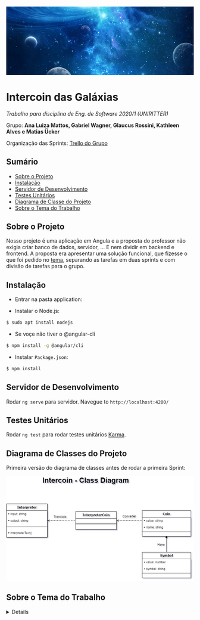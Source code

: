 ![](images/blue-universe.jpg)

# Intercoin das Galáxias

_Trabalho para disciplina de Eng. de Software 2020/1 (UNIRITTER)_

Grupo: **Ana Luiza Mattos, Gabriel Wagner, Glaucus Rossini, Kathleen Alves e Matias Ücker**

Organização das Sprints: [Trello do Grupo](https://trello.com/b/3lWb5x3S/intercoin-das-gal%C3%A1xias)

## Sumário

* [Sobre o Projeto](#sobre-o-projeto)
* [Instalação](#instalação)
* [Servidor de Desenvolvimento](#servidor-de-desenvolvimento)
* [Testes Unitários](#testes-unitários)
* [Diagrama de Classe do Projeto](#diagrama-de-classe-do-projeto)
* [Sobre o Tema do Trabalho](#sobre-o-tema-do-trabalho)

## Sobre o Projeto

Nosso projeto é uma aplicação em Angula e a proposta do professor não exigia criar banco de dados, servidor, ... E nem dividir em backend e frontend. A proposta era apresentar uma solução funcional, que fizesse o que foi pedido no [tema](#sobre-o-tema-do-trabalho), separando as tarefas em duas sprints e com divisão de tarefas para o grupo.

## Instalação
- Entrar na pasta application:

- Instalar o Node.js:

```bash
$ sudo apt install nodejs
```

- Se voçe não tiver o @angular-cli
```bash
$ npm install -g @angular/cli
```

- Instalar `Package.json`:

```bash
$ npm install
```

## Servidor de Desenvolvimento

Rodar `ng serve` para servidor.
Navegue to `http://localhost:4200/`

## Testes Unitários

Rodar `ng test` para rodar testes unitários [Karma](https://karma-runner.github.io).

## Diagrama de Classes do Projeto

Primeira versão do diagrama de classes antes de rodar a primeira Sprint:

![Diagrama de Classe 1](documents/class_diagram/diagrama_intercoin.jpg)

## Sobre o Tema do Trabalho
<details>
  
  Você decidiu desistir da Terra depois que o último colapso financeiro deixou 99,99% da população da Terra com 0,01% da riqueza. Felizmente, com a escassa soma de dinheiro que resta em sua conta, você pode alugar uma nave espacial, deixar a Terra e voar por toda a galáxia para vender metais e sujeira comuns em nosso planeta (que aparentemente valem muito em outros). Comprar e vender na galáxia exige que você converta números e unidades e então você decidiu escrever um programa para ajudá-lo. Os números usados ​​para transações intergalácticas seguem uma convenção semelhante aos números romanos e você coletou cuidadosamente a tradução apropriada entre eles. Os algarismos romanos são baseados em sete símbolos:

  Símbolo e Valor 
  I  1
  V 5
  X 10
  L 50
  C 100
  D 500
  M 1.000

  Os números são formados combinando símbolos e adicionando os valores. Por exemplo, o MMVI é 1000 + 1000 + 5 + 1 = 2006. Geralmente, os símbolos são colocados na ordem do valor, começando pelos maiores valores. Quando valores menores precedem valores maiores, os valores menores são subtraídos dos valores maiores e o resultado é adicionado ao total. Por exemplo MCMXLIV = 1000 + (1000 - 100) + (50 - 10) + (5 - 1) = 1944.

  Os símbolos "I", "X", "C" e "M" podem ser repetidos três vezes seguidas, mas não mais. (Eles podem aparecer quatro vezes se o terceiro e o quarto forem separados por um valor menor, como XXXIX.) "D", "L" e "V" nunca podem ser repetidos. "I" pode ser subtraído apenas de "V" e "X". "X" pode ser subtraído apenas de "L" e "C". "C" pode ser subtraído apenas de "D" e "M". "V", "L" e "D" nunca podem ser subtraídos. Somente um símbolo de pequeno valor pode ser subtraído de qualquer símbolo de grande valor.
  Um número escrito em [16] algarismos arábicos pode ser dividido em dígitos. Por exemplo, 1903 é composto por 1, 9, 0 e 3. Para escrever o numeral romano, cada um dos dígitos diferentes de zero deve ser tratado separadamente. No exemplo acima, 1.000 = M, 900 = CM e 3 = III. Portanto, 1903 = MCMIII.
  (Fonte: Wikipedia http://en.wikipedia.org/wiki/Roman_numerals) 

  A entrada para o seu programa consiste em linhas de texto detalhando suas anotações sobre a conversão entre unidades intergalácticas e algarismos romanos.
  Espera-se que você lide com consultas inválidas adequadamente.

  Entrada de teste:
  Dabu vale I 
  Swobu vale V 
  Lok'tar vale X 
  Mok'ra vale L

  Dabu Dabu prata vale 34 créditos 
  Dabu Swobu ouro vale 57800 Créditos 
  Lok'tar Lok'tar ferro vale 3910 Créditos

  Quanto vale Lok'tar Mok'ra Dabu Dabu? 
  Quantos créditos tem Dabu Swobu prata? 
  Quantos créditos tem Dabu Swobu ouro? 
  Quantos créditos tem Dabu Swobu ferro?

  Quanta madeira uma marmota poderia soltar se uma marmota poderia soltar madeira?


  Saída de teste:

  Lok'tar Mok'ra Dabu Dabu vale 42 
  Dabu Swobu prata vale 68 créditos 
  Dabu Swobu ouro vale 57800 Créditos 
  Dabu Swobu ferro vale 782 créditos 
  Eu não tenho ideia do que você está falando
</detail>
<p align="center">
  <h3 align="center">Test MiniNetflix</h3>
</p>

## About the project

This project aims to create an inspired by application on Netflix. This project was generated with [Angular CLI](https://github.com/angular/angular-cli) version 9.0.7.


### Installation
Enter the folderapplication

- Install Node.js:

```bash
$ sudo apt install nodejs
```

- If you don't have @angular-cli
```bash
$ npm install -g @angular/cli
```

- Install `Package.json` content:

```bash
$ npm install
```

### Development server

Run `ng serve` for a dev server.
Navigate to `http://localhost:4200/`

### Test users

Users to use the application

```bash
id: 1
name: Usuario 1 de teste
e-mail: testeum@teste.com
password: 123456
```

```bash
id: 2
name: Usuario 2 de teste
e-mail: testedois@teste.com
password: 123456
```

### Build

Run `ng build` to build the project. The build artifacts will be stored in the `dist/` directory. Use the `--prod` flag for a production build.

### Running unit tests

Run `ng test` to execute the unit tests via [Karma](https://karma-runner.github.io).

### Running end-to-end tests

Run `ng e2e` to execute the end-to-end tests via [Protractor](http://www.protractortest.org/).
